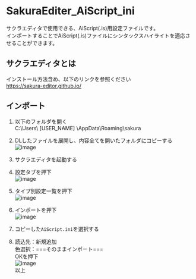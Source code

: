 # SakuraEditer_AiScript_ini
サクラエディタで使用できる、AiScript(.is)用設定ファイルです。  
インポートすることでAiScript(.is)ファイルにシンタックスハイライトを適応させることができます。

## サクラエディタとは
インストール方法含め、以下のリンクを参照ください  
https://sakura-editor.github.io/

## インポート
1. 以下のフォルダを開く  
C:\Users\ [USER_NAME] \AppData\Roaming\sakura  
1. DLしたファイルを展開し、内容全てを開いたフォルダにコピーする  
![image](https://user-images.githubusercontent.com/126536680/221753204-ac772b59-88bc-468a-bc06-10f46550f871.png)  
1. サクラエディタを起動する  
1. 設定タブを押下  
![image](https://user-images.githubusercontent.com/126536680/221753481-5f1f2919-4401-4156-83ef-7eae59fb53fd.png)  
1. タイプ別設定一覧を押下  
![image](https://user-images.githubusercontent.com/126536680/221753891-35ddfc04-da58-417a-b358-dbe3eae992fb.png)
1. インポートを押下  
![image](https://user-images.githubusercontent.com/126536680/221754000-5a16fd53-323a-4397-bb5d-9fa9b03a5c3d.png)
1. コピーした`AiScript.ini`を選択する  

1. 読込先：新規追加  
色選択：===そのままインポート===  
OKを押下  
![image](https://user-images.githubusercontent.com/126536680/222972570-19b25540-c0ec-4564-b222-8d3b537c5807.png)  
以上
